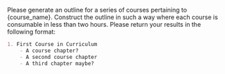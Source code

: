 Please generate an outline for a series of courses pertaining to {course_name}. Construct the outline in such a way where each course is consumable in less than two hours. Please return your results in the following format:

```markdown
1. First Course in Curriculum
    - A course chapter?
    - A second course chapter
    - A third chapter maybe?
```